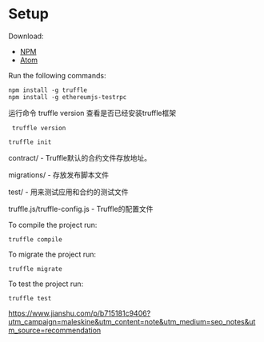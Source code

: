 # Setup

Download: 
- [NPM](https://www.npmjs.com/get-npm)
- [Atom](https://atom.io/)

Run the following commands:
```
npm install -g truffle
npm install -g ethereumjs-testrpc
```

运行命令 truffle version 查看是否已经安装truffle框架

```
 truffle version
```

```
truffle init
```

contract/ - Truffle默认的合约文件存放地址。

migrations/ - 存放发布脚本文件

test/ - 用来测试应用和合约的测试文件

truffle.js/truffle-config.js - Truffle的配置文件 



To compile the project run:
```
truffle compile
```

To migrate the project run:
```
truffle migrate
```

To test the project run:
```
truffle test
```


https://www.jianshu.com/p/b715181c9406?utm_campaign=maleskine&utm_content=note&utm_medium=seo_notes&utm_source=recommendation